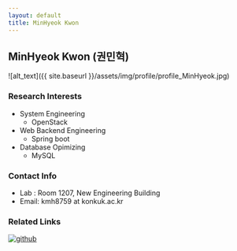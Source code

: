 ```yaml
---
layout: default
title: MinHyeok Kwon
---
```


## MinHyeok Kwon (권민혁)
![alt_text]({{ site.baseurl }}/assets/img/profile/profile_MinHyeok.jpg)

### Research Interests
* System Engineering
    * OpenStack
* Web Backend Engineering
    * Spring boot
* Database Opimizing
    * MySQL

### Contact Info
* Lab : Room 1207, New Engineering Building
* Email: kmh8759 at konkuk.ac.kr

### Related Links
[![github](https://img.shields.io/badge/GitHub-181717.svg?&style=for-the-badge&logo=GitHub&logoColor=white)](https://github.com/imscow11253)